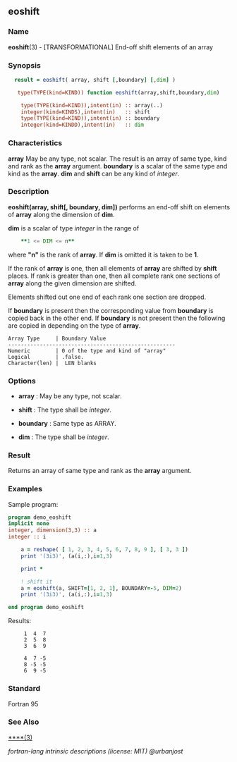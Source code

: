 ## eoshift

### **Name**

**eoshift**(3) - \[TRANSFORMATIONAL\] End-off shift elements of an array

### **Synopsis**
```fortran
  result = eoshift( array, shift [,boundary] [,dim] )
```
```fortran
   type(TYPE(kind=KIND)) function eoshift(array,shift,boundary,dim)

    type(TYPE(kind=KIND)),intent(in) :: array(..)
    integer(kind=KINDS),intent(in)   :: shift
    type(TYPE(kind=KIND)),intent(in) :: boundary
    integer(kind=KINDD),intent(in)   :: dim
```
### **Characteristics**

**array** May be any type, not scalar. The result is an array of same
type, kind and rank as the **array** argument. **boundary** is a scalar
of the same type and kind as the **array**. **dim** and **shift** can
be any kind of _integer_.

### **Description**

**eoshift(array, shift\[, boundary, dim\])** performs an end-off shift
on elements of **array** along the dimension of **dim**.

**dim** is a scalar of type _integer_ in the range of
```fortran
    **1 <= DIM <= n**
```
where **"n"** is the rank of **array**.  If **dim** is omitted it
is taken to be **1**.

If the rank of **array** is one, then all elements of **array** are
shifted by **shift** places. If rank is greater than one, then all
complete rank one sections of **array** along the given dimension are
shifted.

Elements shifted out one end of each rank one section are dropped.

If **boundary** is present then the corresponding value from **boundary**
is copied back in the other end. If **boundary** is not present then
the following are copied in depending on the type of **array**.

    Array Type     | Boundary Value
    -----------------------------------------------------
    Numeric        | 0 of the type and kind of "array"
    Logical        | .false.
    Character(len) |  LEN blanks

### **Options**

- **array**
  : May be any type, not scalar.

- **shift**
  : The type shall be _integer_.

- **boundary**
  : Same type as ARRAY.

- **dim**
  : The type shall be _integer_.

### **Result**

Returns an array of same type and rank as the **array** argument.

### **Examples**

Sample program:

```fortran
program demo_eoshift
implicit none
integer, dimension(3,3) :: a
integer :: i

    a = reshape( [ 1, 2, 3, 4, 5, 6, 7, 8, 9 ], [ 3, 3 ])
    print '(3i3)', (a(i,:),i=1,3)

    print *

    ! shift it
    a = eoshift(a, SHIFT=[1, 2, 1], BOUNDARY=-5, DIM=2)
    print '(3i3)', (a(i,:),i=1,3)

end program demo_eoshift
```

Results:

```text
     1  4  7
     2  5  8
     3  6  9

     4  7 -5
     8 -5 -5
     6  9 -5
```

### **Standard**

Fortran 95

### **See Also**

[****(3)](#)

 _fortran-lang intrinsic descriptions (license: MIT) \@urbanjost_
